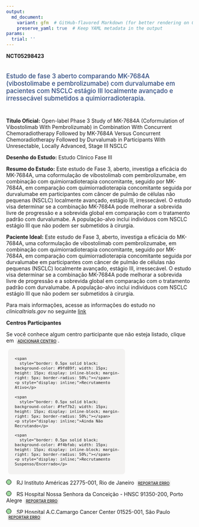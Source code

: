```yaml
---
output: 
  md_document:
    variant: gfm  # GitHub-flavored Markdown (for better rendering on GitHub)
    preserve_yaml: true  # Keep YAML metadata in the output
params:
  trial: ''
---
```


**NCT05298423**

<div style="padding: 5px 5px 5px 0px; font-size: 1.20em; font-weight: 500; color: #2E4A7F; text-align: left; margin-bottom: 20px">

Estudo de fase 3 aberto comparando MK-7684A (vibostolimabe e
pembrolizumabe) com durvalumabe em pacientes com NSCLC estágio III
localmente avançado e irressecável submetidos a quimiorradioterapia.

</div>

**Título Oficial:** Open-label Phase 3 Study of MK-7684A (Coformulation
of Vibostolimab With Pembrolizumab) in Combination With Concurrent
Chemoradiotherapy Followed by MK-7684A Versus Concurrent
Chemoradiotherapy Followed by Durvalumab in Participants With
Unresectable, Locally Advanced, Stage III NSCLC

**Desenho do Estudo:** Estudo Clinico Fase III

**Resumo do Estudo:** Este estudo de Fase 3, aberto, investiga a
eficácia do MK-7684A, uma coformulação de vibostolimab com
pembrolizumabe, em combinação com quimiorradioterapia concomitante,
seguido por MK-7684A, em comparação com quimiorradioterapia concomitante
seguida por durvalumabe em participantes com câncer de pulmão de células
não pequenas (NSCLC) localmente avançado, estágio III, irressecável. O
estudo visa determinar se a combinação MK-7684A pode melhorar a
sobrevida livre de progressão e a sobrevida global em comparação com o
tratamento padrão com durvalumabe. A população-alvo inclui indivíduos
com NSCLC estágio III que não podem ser submetidos à cirurgia.

**Paciente Ideal:** Este estudo de Fase 3, aberto, investiga a eficácia
do MK-7684A, uma coformulação de vibostolimab com pembrolizumabe, em
combinação com quimiorradioterapia concomitante, seguido por MK-7684A,
em comparação com quimiorradioterapia concomitante seguida por
durvalumabe em participantes com câncer de pulmão de células não
pequenas (NSCLC) localmente avançado, estágio III, irressecável. O
estudo visa determinar se a combinação MK-7684A pode melhorar a
sobrevida livre de progressão e a sobrevida global em comparação com o
tratamento padrão com durvalumabe. A população-alvo inclui indivíduos
com NSCLC estágio III que não podem ser submetidos à cirurgia.

Para mais informações, acesse as informações do estudo no
*clinicaltrials.gov* no seguinte
[link](https://clinicaltrials.gov/ct2/show/NCT05298423)

**Centros Participantes**

Se você conhece algum centro participante que não esteja listado, clique
em
<span style="color: #2E4A7F; margin-left: 2px; padding: 4px; background-color: #f3f2f1; border-radius: 8px; font-weight: 500; font-size: 0.75em"><a
href="https://flazar.shinyapps.io/formsapp?study_nct_id=NCT05298423&amp;location_id=N%2FA&amp;location_full_name=N%2FA&amp;form_type=Adicionar%20Centro"
target="_blank">ADICIONAR CENTRO</a></span>.

<div style="margin-bottom: 8px; margin-left: 5px; padding: 8px; max-width: 300px; background-color: #f3f2f1; border-radius: 8px; font-size: 0.9em">

<div style="margin-left: 10px;">

    <span 
      style="border: 0.5px solid black; background-color: #9fd89f; width: 15px; height: 15px; display: inline-block; margin-right: 5px; border-radius: 50%;"></span>
    <p style="display: inline;">Recrutamento Ativo</p>

</div>

<div style="margin-left: 10px;">

    <span 
      style="border: 0.5px solid black; background-color: #fef7b2; width: 15px; height: 15px; display: inline-block; margin-right: 5px; border-radius: 50%;"></span>
    <p style="display: inline;">Ainda Não Recrutando</p>

</div>

<div style="margin-left: 10px;">

    <span 
      style="border: 0.5px solid black; background-color: #f4bfab; width: 15px; height: 15px; display: inline-block; margin-right: 5px; border-radius: 50%;"></span>
    <p style="display: inline;">Recrutamento Suspenso/Encerrado</p>

</div>

</div>

<span style="border: 0.5px solid black; display: inline-block; width: 12px; height: 12px; border-radius: 50%; margin-right: 10px; padding-bottom: 0px; background-color: #9fd89f;"></span>
RJ Instituto Américas 22775-001, Rio de Janeiro
<span style="color: #2E4A7F; margin-left: 2px; padding: 4px; background-color: #f3f2f1; border-radius: 8px; font-weight: 500; font-size: 0.75em"><a
href="https://flazar.shinyapps.io/formsapp?study_nct_id=NCT05298423&amp;location_id=INSTITUTODEEDUCACAOPESQUISAEGESTAOEMSAUDESITE0105RIODEJANEIRO22793080BRAZIL&amp;location_full_name=Instituto%20Am%C3%A9ricas%2C%2022775-001%2C%20Rio%20de%20Janeiro&amp;form_type=Reportar%20Erro"
target="_blank">REPORTAR ERRO</a></span>

<span style="border: 0.5px solid black; display: inline-block; width: 12px; height: 12px; border-radius: 50%; margin-right: 10px; padding-bottom: 0px; background-color: #9fd89f;"></span>
RS Hospital Nossa Senhora da Conceição - HNSC 91350-200, Porto Alegre
<span style="color: #2E4A7F; margin-left: 2px; padding: 4px; background-color: #f3f2f1; border-radius: 8px; font-weight: 500; font-size: 0.75em"><a
href="https://flazar.shinyapps.io/formsapp?study_nct_id=NCT05298423&amp;location_id=HOSPITALNOSSASENHORADACONCEICAOSITE0111PORTOALEGRERIOGRANDEDOSUL91350200BRAZIL&amp;location_full_name=Hospital%20Nossa%20Senhora%20da%20Concei%C3%A7%C3%A3o%20-%20HNSC%2C%2091350-200%2C%20Porto%20Alegre&amp;form_type=Reportar%20Erro"
target="_blank">REPORTAR ERRO</a></span>

<span style="border: 0.5px solid black; display: inline-block; width: 12px; height: 12px; border-radius: 50%; margin-right: 10px; padding-bottom: 0px; background-color: #9fd89f;"></span>
SP Hospital A.C.Camargo Cancer Center 01525-001, São Paulo
<span style="color: #2E4A7F; margin-left: 2px; padding: 4px; background-color: #f3f2f1; border-radius: 8px; font-weight: 500; font-size: 0.75em"><a
href="https://flazar.shinyapps.io/formsapp?study_nct_id=NCT05298423&amp;location_id=ACCAMARGOCANCERCENTERCAPECSITE0102SAOPAULO01509010BRAZIL&amp;location_full_name=Hospital%20A.C.Camargo%20Cancer%20Center%2C%2001525-001%2C%20S%C3%A3o%20Paulo&amp;form_type=Reportar%20Erro"
target="_blank">REPORTAR ERRO</a></span>
